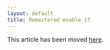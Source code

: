 ```yaml
---
layout: default
title: Remastered enable_if
---
```


This article has been moved [here].

 [here]: /cxx11/2012-06-01-almost-static-if.html


